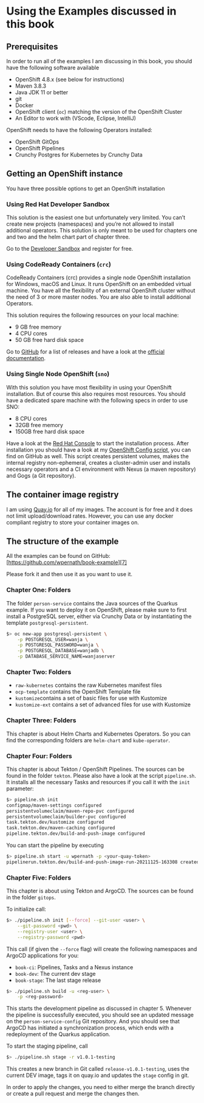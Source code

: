 # Using the Examples discussed in this book
## Prerequisites
In order to run all of the examples I am discussing in this book, you should have the following software available

- OpenShift 4.8.x (see below for instructions)
- Maven 3.8.3
- Java JDK 11 or better
- git
- Docker
- OpenShift client (`oc`) matching the version of the OpenShift Cluster
- An Editor to work with (VScode, Eclipse, IntelliJ)

OpenShift needs to have the following Operators installed:
- OpenShift GitOps
- OpenShift Pipelines
- Crunchy Postgres for Kubernetes by Crunchy Data

## Getting an OpenShift instance
You have three possible options to get an OpenShift installation

### Using Red Hat Developer Sandbox
This solution is the easiest one but unfortunately very limited. You can’t create new projects (namespaces) and you’re not allowed to install additional operators. This solution is only meant to be used for chapters one and two and the helm chart part of chapter three. 

Go to the [Developer Sandbox][1] and register for free. 

### Using CodeReady Containers (`crc`)
CodeReady Containers (crc) provides a single node OpenShift installation for Windows, macOS and Linux. It runs OpenShift on an embedded virtual machine. You have all the flexibility of an external OpenShift cluster without the need of 3 or more master nodes. You are also able to install additional Operators. 

This solution requires the following resources on your local machine:
- 9 GB free memory 
- 4 CPU cores
- 50 GB free hard disk space

Go to [GitHub][2] for a list of releases and have a look at the [official documentation][3]. 


### Using Single Node OpenShift (`sno`)
With this solution you have most flexibility in using your OpenShift installation. But of course this also requires most resources. You should have a dedicated spare machine with the following specs in order to use SNO:
- 8 CPU cores
- 32GB free memory
- 150GB free hard disk space

Have a look at the [Red Hat Console][4] to start the installation process. After installation you should have a look at my [OpenShift Config script][5], you can find on GitHub as well. This script creates persistent volumes, makes the internal registry non-ephemeral, creates a cluster-admin user and installs necessary operators and a CI environment with Nexus (a maven repository) and Gogs (a Git repository). 

## The container image registry
I am using [Quay.io][6] for all of my images. The account is for free and it does not limit upload/download rates. However, you can use any docker compliant registry to store your container images on. 

## The structure of the example
All the examples can be found on GitHub: [https://github.com/wpernath/book-example][7]

Please fork it and then use it as you want to use it. 

### Chapter One: Folders
The folder `person-service` contains the Java sources of the Quarkus example. If you want to deploy it on OpenShift, please make sure to first install a PostgreSQL server, either via Crunchy Data or by instantiating the template `postgresql-persistent`. 

```bash
$> oc new-app postgresql-persistent \
	-p POSTGRESQL_USER=wanja \
	-p POSTGRESQL_PASSWORD=wanja \
	-p POSTGRESQL_DATABASE=wanjadb \
	-p DATABASE_SERVICE_NAME=wanjaserver
```

### Chapter Two: Folders
- `raw-kubernetes` contains the raw Kubernetes manifest files 
- `ocp-template` contains the OpenShift Template file
- `kustomize`contains a set of basic files for use with Kustomize
- `kustomize-ext` contains a set of advanced files for use with Kustomize 

### Chapter Three: Folders
This chapter is about Helm Charts and Kubernetes Operators. So you can find the corresponding folders are `helm-chart` and `kube-operator`.

### Chapter Four: Folders
This chapter is about Tekton / OpenShift Pipelines. The sources can be found in   the folder `tekton`. Please also have a look at the script `pipeline.sh`. It installs all the necessary Tasks and resources if you call it with the `init` parameter:

```bash
$> pipeline.sh init
configmap/maven-settings configured
persistentvolumeclaim/maven-repo-pvc configured
persistentvolumeclaim/builder-pvc configured
task.tekton.dev/kustomize configured
task.tekton.dev/maven-caching configured
pipeline.tekton.dev/build-and-push-image configured
```

You can start the pipeline by executing
```bash
$> pipeline.sh start -u wpernath -p <your-quay-token>
pipelinerun.tekton.dev/build-and-push-image-run-20211125-163308 created
```

### Chapter Five: Folders
This chapter is about using Tekton and ArgoCD. The sources can be found in the folder `gitops`. 

To initialize call:
```bash
$> ./pipeline.sh init [--force] --git-user <user> \
	--git-password <pwd> \
	--registry-user <user> \
	--registry-password <pwd> 
```

This call (if given the `--force` flag) will create the following namespaces and ArgoCD applications for you:
- `book-ci`: Pipelines, Tasks and a Nexus instance 
- `book-dev`: The current dev stage
- `book-stage`: The last stage release

```bash
$> ./pipeline.sh build -u <reg-user> \
	-p <reg-password>
```

This starts the development pipeline as discussed in chapter 5. Whenever the pipeline is successfully executed, you should see an updated message on the `person-service-config` Git repository. And you should see that ArgoCD has initiated a synchronization process, which ends with a redeployment of the Quarkus application.

To start the staging pipeline, call
```bash
$> ./pipeline.sh stage -r v1.0.1-testing
```

This creates a new branch in Git called `release-v1.0.1-testing`, uses the current DEV image, tags it on quay.io and updates the `stage` config in git. 

In order to apply the changes, you need to either merge the branch directly or create a pull request and merge the changes then. 

[1]:	https://developers.redhat.com/developer-sandbox
[2]:	https://github.com/code-ready/crc/releases
[3]:	https://access.redhat.com/documentation/en-us/red_hat_codeready_containers/1.33/html-single/getting_started_guide/index
[4]:	https://console.redhat.com/openshift/assisted-installer/clusters/~new
[5]:	https://github.com/wpernath/openshift-config
[6]:	https://quay.io/
[7]:	https://github.com/wpernath/book-example